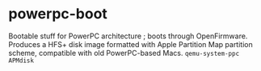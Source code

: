 # powerpc-boot
Bootable stuff for PowerPC architecture ; boots through OpenFirmware.
Produces a HFS+ disk image formatted with Apple Partition Map partition scheme, compatible with old PowerPC-based Macs.
```qemu-system-ppc APMdisk```
